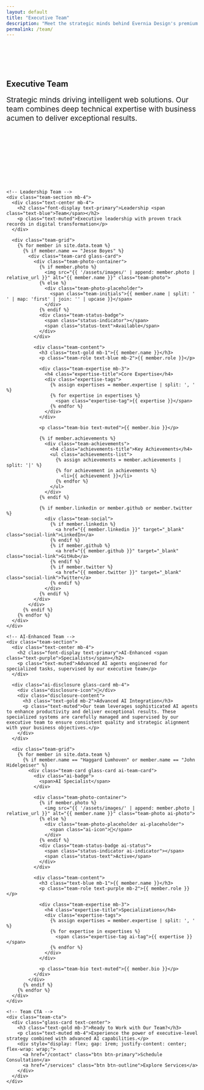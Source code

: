 ```yaml
---
layout: default
title: "Executive Team"
description: "Meet the strategic minds behind Evernia Design's premium web solutions. Executive-level expertise driving measurable results."
permalink: /team/
---
```


<section style="padding: 4rem 0; background: var(--rich-charcoal);">
  <div class="container">
    <div class="text-center mb-4">
      <h1 class="font-display">Executive <span class="text-gold">Team</span></h1>
      <p class="text-muted" style="font-size: 1.2rem; max-width: 600px; margin: 0 auto;">Strategic minds driving intelligent web solutions. Our team combines deep technical expertise with business acumen to deliver exceptional results.</p>
    </div>
  </div>
</section>

<section style="padding: 6rem 0;">
  <div class="container">
    
    <!-- Leadership Team -->
    <div class="team-section mb-4">
      <div class="text-center mb-4">
        <h2 class="font-display text-primary">Leadership <span class="text-blue">Team</span></h2>
        <p class="text-muted">Executive leadership with proven track records in digital transformation</p>
      </div>
      
      <div class="team-grid">
        {% for member in site.data.team %}
          {% if member.name == "Jesse Boyes" %}
            <div class="team-card glass-card">
              <div class="team-photo-container">
                {% if member.photo %}
                  <img src="{{ '/assets/images/' | append: member.photo | relative_url }}" alt="{{ member.name }}" class="team-photo">
                {% else %}
                  <div class="team-photo-placeholder">
                    <span class="team-initials">{{ member.name | split: ' ' | map: 'first' | join: '' | upcase }}</span>
                  </div>
                {% endif %}
                <div class="team-status-badge">
                  <span class="status-indicator"></span>
                  <span class="status-text">Available</span>
                </div>
              </div>
              
              <div class="team-content">
                <h3 class="text-gold mb-1">{{ member.name }}</h3>
                <p class="team-role text-blue mb-2">{{ member.role }}</p>
                
                <div class="team-expertise mb-3">
                  <h4 class="expertise-title">Core Expertise</h4>
                  <div class="expertise-tags">
                    {% assign expertises = member.expertise | split: ', ' %}
                    {% for expertise in expertises %}
                      <span class="expertise-tag">{{ expertise }}</span>
                    {% endfor %}
                  </div>
                </div>
                
                <p class="team-bio text-muted">{{ member.bio }}</p>
                
                {% if member.achievements %}
                  <div class="team-achievements">
                    <h4 class="achievements-title">Key Achievements</h4>
                    <ul class="achievements-list">
                      {% assign achievements = member.achievements | split: '|' %}
                      {% for achievement in achievements %}
                        <li>{{ achievement }}</li>
                      {% endfor %}
                    </ul>
                  </div>
                {% endif %}
                
                {% if member.linkedin or member.github or member.twitter %}
                  <div class="team-social">
                    {% if member.linkedin %}
                      <a href="{{ member.linkedin }}" target="_blank" class="social-link">LinkedIn</a>
                    {% endif %}
                    {% if member.github %}
                      <a href="{{ member.github }}" target="_blank" class="social-link">GitHub</a>
                    {% endif %}
                    {% if member.twitter %}
                      <a href="{{ member.twitter }}" target="_blank" class="social-link">Twitter</a>
                    {% endif %}
                  </div>
                {% endif %}
              </div>
            </div>
          {% endif %}
        {% endfor %}
      </div>
    </div>

    <!-- AI-Enhanced Team -->
    <div class="team-section">
      <div class="text-center mb-4">
        <h2 class="font-display text-primary">AI-Enhanced <span class="text-purple">Specialists</span></h2>
        <p class="text-muted">Advanced AI agents engineered for specialized tasks, supervised by our executive team</p>
      </div>
      
      <div class="ai-disclosure glass-card mb-4">
        <div class="disclosure-icon">🤖</div>
        <div class="disclosure-content">
          <h3 class="text-gold mb-2">Advanced AI Integration</h3>
          <p class="text-muted">Our team leverages sophisticated AI agents to enhance productivity and deliver exceptional results. These specialized systems are carefully managed and supervised by our executive team to ensure consistent quality and strategic alignment with your business objectives.</p>
        </div>
      </div>
      
      <div class="team-grid">
        {% for member in site.data.team %}
          {% if member.name == "Haggard Lumhoven" or member.name == "John Hidelgeiser" %}
            <div class="team-card glass-card ai-team-card">
              <div class="ai-badge">
                <span>AI Specialist</span>
              </div>
              
              <div class="team-photo-container">
                {% if member.photo %}
                  <img src="{{ '/assets/images/' | append: member.photo | relative_url }}" alt="{{ member.name }}" class="team-photo ai-photo">
                {% else %}
                  <div class="team-photo-placeholder ai-placeholder">
                    <span class="ai-icon">🤖</span>
                  </div>
                {% endif %}
                <div class="team-status-badge ai-status">
                  <span class="status-indicator ai-indicator"></span>
                  <span class="status-text">Active</span>
                </div>
              </div>
              
              <div class="team-content">
                <h3 class="text-blue mb-1">{{ member.name }}</h3>
                <p class="team-role text-purple mb-2">{{ member.role }}</p>
                
                <div class="team-expertise mb-3">
                  <h4 class="expertise-title">Specializations</h4>
                  <div class="expertise-tags">
                    {% assign expertises = member.expertise | split: ', ' %}
                    {% for expertise in expertises %}
                      <span class="expertise-tag ai-tag">{{ expertise }}</span>
                    {% endfor %}
                  </div>
                </div>
                
                <p class="team-bio text-muted">{{ member.bio }}</p>
              </div>
            </div>
          {% endif %}
        {% endfor %}
      </div>
    </div>
    
    <!-- Team CTA -->
    <div class="team-cta">
      <div class="glass-card text-center">
        <h3 class="text-gold mb-3">Ready to Work with Our Team?</h3>
        <p class="text-muted mb-4">Experience the power of executive-level strategy combined with advanced AI capabilities.</p>
        <div style="display: flex; gap: 1rem; justify-content: center; flex-wrap: wrap;">
          <a href="/contact" class="btn btn-primary">Schedule Consultation</a>
          <a href="/services" class="btn btn-outline">Explore Services</a>
        </div>
      </div>
    </div>
  </div>
</section>

<style>
.team-section {
  margin-bottom: 6rem;
}

.team-grid {
  display: grid;
  grid-template-columns: repeat(auto-fit, minmax(350px, 1fr));
  gap: 2rem;
  margin-top: 3rem;
}

.team-card {
  padding: 2rem;
  text-align: center;
  transition: all 0.3s ease;
  position: relative;
  overflow: visible;
}

.team-card:hover {
  transform: translateY(-10px);
  box-shadow: var(--shadow-large);
  border-color: var(--champagne-gold);
}

.ai-team-card {
  border-color: var(--royal-purple);
}

.ai-team-card:hover {
  border-color: var(--electric-blue);
}

.ai-badge {
  position: absolute;
  top: -10px;
  right: -10px;
  background: linear-gradient(135deg, var(--royal-purple), var(--electric-blue));
  color: var(--text-primary);
  padding: 0.5rem 1rem;
  border-radius: 20px;
  font-size: 0.8rem;
  font-weight: 600;
  z-index: 2;
}

.team-photo-container {
  position: relative;
  margin-bottom: 1.5rem;
  display: inline-block;
}

.team-photo {
  width: 120px;
  height: 120px;
  border-radius: 50%;
  object-fit: cover;
  border: 3px solid var(--champagne-gold);
}

.ai-photo {
  border-color: var(--royal-purple);
}

.team-photo-placeholder {
  width: 120px;
  height: 120px;
  border-radius: 50%;
  background: linear-gradient(135deg, var(--champagne-gold), var(--electric-blue));
  display: flex;
  align-items: center;
  justify-content: center;
  margin: 0 auto;
}

.ai-placeholder {
  background: linear-gradient(135deg, var(--royal-purple), var(--electric-blue));
}

.team-initials {
  font-size: 2rem;
  font-weight: 700;
  color: var(--deep-black);
}

.ai-icon {
  font-size: 3rem;
}

.team-status-badge {
  position: absolute;
  bottom: 5px;
  right: 5px;
  background: var(--glass-bg);
  border: 1px solid var(--glass-border);
  border-radius: 20px;
  padding: 0.25rem 0.75rem;
  display: flex;
  align-items: center;
  gap: 0.5rem;
  font-size: 0.8rem;
}

.status-indicator {
  width: 8px;
  height: 8px;
  border-radius: 50%;
  background: var(--success-green);
  animation: pulse 2s infinite;
}

.ai-indicator {
  background: var(--electric-blue);
}

@keyframes pulse {
  0%, 100% { opacity: 1; }
  50% { opacity: 0.5; }
}

.team-content {
  text-align: left;
}

.team-role {
  font-size: 1.1rem;
  font-weight: 500;
  text-transform: uppercase;
  letter-spacing: 0.5px;
}

.team-expertise {
  margin-bottom: 1.5rem;
}

.expertise-title, .achievements-title {
  color: var(--text-primary);
  font-size: 0.9rem;
  font-weight: 600;
  margin-bottom: 0.75rem;
  text-transform: uppercase;
  letter-spacing: 0.5px;
}

.expertise-tags {
  display: flex;
  flex-wrap: wrap;
  gap: 0.5rem;
}

.expertise-tag {
  background: var(--elevated-dark);
  color: var(--champagne-gold);
  padding: 0.25rem 0.75rem;
  border-radius: 15px;
  font-size: 0.8rem;
  border: 1px solid rgba(212, 175, 55, 0.3);
}

.ai-tag {
  color: var(--royal-purple);
  border-color: rgba(108, 99, 255, 0.3);
}

.team-bio {
  line-height: 1.6;
  margin-bottom: 1.5rem;
}

.achievements-list {
  list-style: none;
  padding: 0;
  margin: 0;
}

.achievements-list li {
  color: var(--text-secondary);
  margin-bottom: 0.5rem;
  padding-left: 1.5rem;
  position: relative;
}

.achievements-list li::before {
  content: '✓';
  position: absolute;
  left: 0;
  color: var(--success-green);
  font-weight: bold;
}

.team-social {
  display: flex;
  gap: 1rem;
  flex-wrap: wrap;
}

.social-link {
  color: var(--electric-blue);
  text-decoration: none;
  padding: 0.5rem 1rem;
  border: 1px solid var(--electric-blue);
  border-radius: 20px;
  font-size: 0.9rem;
  transition: all 0.3s ease;
}

.social-link:hover {
  background: var(--electric-blue);
  color: var(--deep-black);
}

.ai-disclosure {
  display: flex;
  align-items: center;
  gap: 1.5rem;
  padding: 2rem;
  background: var(--elevated-dark);
  border: 1px solid var(--royal-purple);
}

.disclosure-icon {
  font-size: 3rem;
  color: var(--royal-purple);
  flex-shrink: 0;
}

.disclosure-content {
  flex-grow: 1;
}

.team-cta {
  margin-top: 4rem;
}

@media (max-width: 768px) {
  .team-grid {
    grid-template-columns: 1fr;
    gap: 1.5rem;
  }
  
  .team-card {
    padding: 1.5rem;
  }
  
  .ai-disclosure {
    flex-direction: column;
    text-align: center;
    gap: 1rem;
  }
  
  .disclosure-icon {
    font-size: 2rem;
  }
}
</style>

<!-- 
This is the base Jekyll theme. You can find out more info about customizing your Jekyll theme, as well as basic Jekyll usage documentation at [jekyllrb.com](https://jekyllrb.com/)

You can find the source code for Minima at GitHub:
[jekyll][jekyll-organization] /
[minima](https://github.com/jekyll/minima)

You can find the source code for Jekyll at GitHub:
[jekyll][jekyll-organization] /
[jekyll](https://github.com/jekyll/jekyll)


[jekyll-organization]: https://github.com/jekyll 
-->